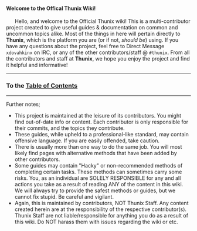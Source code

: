 <!--<h1 style='text-align: center;'>Official Thunix Wiki.</h1>   ~Need to Return to this at some point.-->
<!-- Buttons Here... -->
#### Welcome to the Offical Thunix Wiki!

&nbsp;&nbsp;&nbsp;&nbsp;&nbsp;&nbsp;Hello, and welcome to the Official Thunix wiki!
This is a multi-contributor project created to give useful guides & documentation on common and uncommon topics alike. Most of the things in here will pertain directly to **Thunix**, which is the platform you are (or if not, _should be_) using.
If you have any questions about the project, feel free to Direct Message ``xdovahkinx`` on IRC, or any of the other contributors/staff @ ``#thunix``.
From all the contributors and staff at **Thunix**, we hope you enjoy the project and find it helpful and informative!
***
### To the [Table of Contents](tableofcontents)
***
Further notes;

  - This project is maintained at the leisure of its contributors. You might find out-of-date info or content. Each contributor is only responsible for their commits, and the topics they contribute.
  - These guides, while upheld to a professional-like standard, may contain offensive language. If you are easily offended, take caution.
  - There is usually more than one way to do the same job. You will most likely find pages with alternative methods that have been added by other contributors.
  - Some guides may contain "Hacky" or non-recommended methods of completing certain tasks. These methods can sometimes carry some risks. You, as an individual are SOLELY RESPONSIBLE for any and all actions you take as a result of reading ANY of the content in this wiki. We will always try to provide the safest methods or guides, but we cannot fix stupid. Be careful and vigilant.
  - Again, this is maintained by contributors, NOT Thunix Staff. Any content created herein are at the responsibility of the respective contributor(s). Thunix Staff are not liable/responsible for anything you do as a result of this wiki. Do NOT harass them with issues regarding the wiki or etc.
